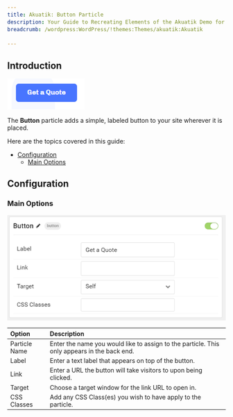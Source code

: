 ```yaml
---
title: Akuatik: Button Particle
description: Your Guide to Recreating Elements of the Akuatik Demo for WordPress
breadcrumb: /wordpress:WordPress/!themes:Themes/akuatik:Akuatik

---
```


## Introduction

![](assets/particle_button1.png)

The **Button** particle adds a simple, labeled button to your site wherever it is placed.

Here are the topics covered in this guide:

* [Configuration](#configuration)
    - [Main Options](#main-options)

## Configuration

### Main Options

![](assets/particle_button2.png)

| Option        | Description                                                                                 |
| :-----        | :-----                                                                                      |
| Particle Name | Enter the name you would like to assign to the particle. This only appears in the back end. |
| Label         | Enter a text label that appears on top of the button.                                       |
| Link          | Enter a URL the button will take visitors to upon being clicked.                            |
| Target        | Choose a target window for the link URL to open in.                                         |
| CSS Classes   | Add any CSS Class(es) you wish to have apply to the particle.                               |
